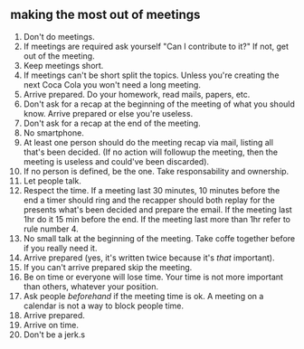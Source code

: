 ## making the most out of meetings

1. Don't do meetings.
2. If meetings are required ask yourself "Can I contribute to it?" If not, get out of the meeting.
3. Keep meetings short.
4. If meetings can't be short split the topics. Unless you're creating the next Coca Cola you won't need a long meeting.
5. Arrive prepared. Do your homework, read mails, papers, etc.
6. Don't ask for a recap at the beginning of the meeting of what you should know. Arrive prepared or else you're useless.
7. Don't ask for a recap at the end of the meeting.
8. No smartphone.
9. At least one person should do the meeting recap via mail, listing all that's been decided. (If no action will followup the meeting, then the meeting is useless and could've been discarded).
10. If no person is defined, be the one. Take responsability and ownership.
11. Let people talk.
12. Respect the time. If a meeting last 30 minutes, 10 minutes before the end a timer should ring and the recapper should both replay for the presents what's been decided and prepare the email. If the meeting last 1hr do it 15 min before the end. If the meeting last more than 1hr refer to rule number 4.
13. No small talk at the beginning of the meeting. Take coffe together before if you really need it.
14. Arrive prepared (yes, it's written twice because it's _that_ important).
15. If you can't arrive prepared skip the meeting.
16. Be on time or everyone will lose time. Your time is not more important than others, whatever your position.
17. Ask people _beforehand_ if the meeting time is ok. A meeting on a calendar is not a way to block people time.
18. Arrive prepared.
19. Arrive on time.
20. Don't be a jerk.s